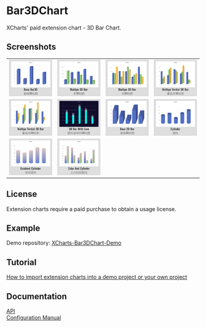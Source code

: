 # Bar3DChart

XCharts' paid extension chart - 3D Bar Chart.

## Screenshots

<table>
    <tr>
        <td><img src="Documentation~/img/Bar3D01.png" alt="Bar3D01" /></td>
        <td><img src="Documentation~/img/Bar3D02.png" alt="Bar3D02" /></td>
        <td><img src="Documentation~/img/Bar3D03.png" alt="Bar3D03" /></td>
        <td><img src="Documentation~/img/Bar3D04.png" alt="Bar3D04" /></td>
    </tr>
    <tr>
        <td><img src="Documentation~/img/Bar3D05.png" alt="Bar3D05" /></td>
        <td><img src="Documentation~/img/Bar3D06.png" alt="Bar3D06" /></td>
        <td><img src="Documentation~/img/Bar3D07.png" alt="Bar3D07" /></td>
        <td><img src="Documentation~/img/Bar3D08.png" alt="Bar3D08" /></td>
    </tr>
    <tr>
        <td><img src="Documentation~/img/Bar3D09.png" alt="Bar3D09" /></td>
        <td><img src="Documentation~/img/Bar3D10.png" alt="Bar3D10" /></td>
    </tr>
</table>

## License

Extension charts require a paid purchase to obtain a usage license.

## Example

Demo repository: [XCharts-Bar3DChart-Demo](https://github.com/XCharts-Team/XCharts-Bar3DChart-Demo)

## Tutorial

[How to import extension charts into a demo project or your own project](https://github.com/XCharts-Team/XCharts-Demo)

## Documentation

[API](Documentation~/en/api.md)  
[Configuration Manual](Documentation~/en/configuration.md)



